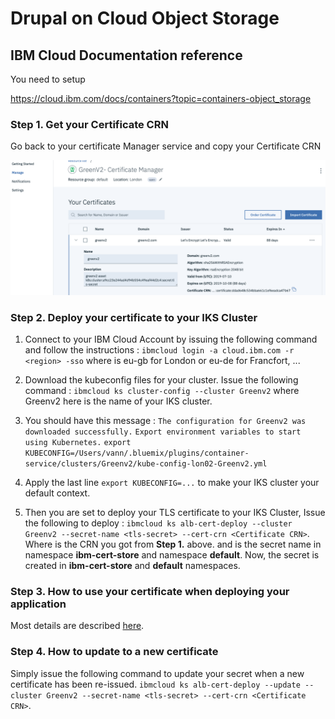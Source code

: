 # Drupal on Cloud Object Storage

## IBM Cloud Documentation reference
You need to setup 


https://cloud.ibm.com/docs/containers?topic=containers-object_storage




### Step 1. Get your Certificate CRN
Go back to your certificate Manager service and copy your Certificate CRN

![](img/TLS-deploy1.png)


### Step 2. Deploy your certificate to your IKS Cluster

1. Connect to your IBM Cloud Account by issuing the following command and follow the instructions :
`ibmcloud login -a cloud.ibm.com -r <region> -sso`
 where <region> is eu-gb for London or eu-de for Francfort, ...
2. Download the kubeconfig files for your cluster.
Issue the following command :
`ibmcloud ks cluster-config --cluster Greenv2`
where Greenv2 here is the name of your IKS cluster.
3. You should have this message :
`The configuration for Greenv2 was downloaded successfully.`
`Export environment variables to start using Kubernetes.`
`export KUBECONFIG=/Users/vann/.bluemix/plugins/container-service/clusters/Greenv2/kube-config-lon02-Greenv2.yml`

4. Apply the last line `export KUBECONFIG=...` to make your IKS cluster your default context.
5. Then you are set to deploy your TLS certificate to your IKS Cluster, Issue the following to deploy :
`ibmcloud ks alb-cert-deploy --cluster Greenv2 --secret-name <tls-secret> --cert-crn <Certificate CRN>`.
Where <Certificate CRN> is the CRN you got from **Step 1.** above.
and **<tls-secret>** is the secret name in namespace **ibm-cert-store** and namespace **default**.
Now, the **<tls-secret>** secret is created in **ibm-cert-store** and **default** namespaces.

### Step 3. How to use your certificate when deploying your application
Most details are described [here](https://cloud.ibm.com/docs/containers?topic=containers-ingress_annotation#https-auth).

### Step 4. How to update to a new certificate
Simply issue the following command to update your secret when a new certificate has been re-issued.
`ibmcloud ks alb-cert-deploy --update --cluster Greenv2 --secret-name <tls-secret> --cert-crn <Certificate CRN>`.

